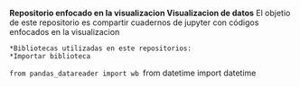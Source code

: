 **Repositorio enfocado en la visualizacion  Visualizacion de datos**
  El objetio de este repositorio es compartir cuadernos de jupyter con códigos enfocados en la visualizacion

    *Bibliotecas utilizadas en este repositorios:
    *Importar biblioteca
`from pandas_datareader import wb
`from datetime import datetime
